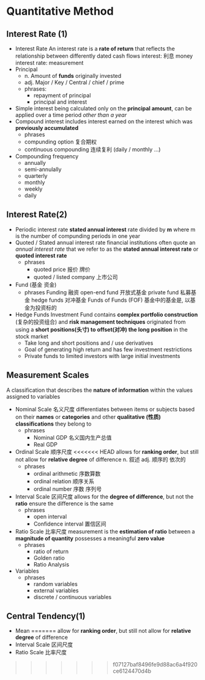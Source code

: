 # Quantitative Method 
## Interest Rate (1)
* Interest Rate 
An interest rate is a **rate of return** that reflects the relationship between differently dated cash flows
interest: 利息 money
interest rate: measurement 
* Principal
    * n. Amount of **funds** originally invested
    * adj. Major / Key / Central / chief / prime
    * phrases:
        * repayment of principal
        * principal and interest
* Simple interest
  being calculated only on the **principal amount**, can be applied over a time period *other than a year*
* Compound interest
  includes interest earned on the interest which was **previously accumulated**
    * phrases
    * compunding option 复合期权
    * continuous compounding 连续复利 (daily / monthly ...)
* Compounding frequency
  * annually 
  * semi-annulally
  * quarterly
  * monthly
  * weekly
  * daily

## Interest Rate(2)
* Periodic interest rate 
  **stated annual interest** rate divided by **m** where m is the number of compunding periods in one year
* Quoted / Stated annual interest rate
  financial institutions often quote an *annual interest rate* that we refer to as the **stated annual interest rate** or **quoted interest rate**
  * phrases
    * quoted price 报价 牌价
    * quoted / listed company 上市公司 
* Fund (基金 资金)
  * phrases 
    Funding 融资
    open-end fund 开放式基金
    private fund 私募基金
    hedge funds 对冲基金
    Funds of Funds (FOF) 基金中的基金是, 以基金为投资标的
* Hedge Funds
  Investment Fund contains **complex portfolio construction** (复杂的投资组合) and **risk management techniques**
  originated from using a **short positions(头寸) to offset(对冲) the long position** in the stock market
  * Take long and short positions and / use derivatives
  * Goal of generating high return and has few investment restrictions
  * Private funds to limited investors with large initial investments

## Measurement Scales
A classification that describes the **nature of information** within the values assigned to variables
* Nominal Scale 名义尺度
  differentiates between items or subjects based on their **names** or **categories** and other **qualitative (性质) classifications** they belong to
  * phrases
    * Nominal GDP 名义国内生产总值
    * Real GDP
* Ordinal Scale 顺序尺度
<<<<<<< HEAD
  allows for **ranking order**, but still not allow for **relative degree** of difference
  n. 叙述
  adj. 顺序的 依次的
  * phrases
    * ordinal arithmetic 序数算数
    * ordinal relation 顺序关系
    * ordinal number 序数 序列号
* Interval Scale 区间尺度
  allows for the **degree of difference**, but not the **ratio** 
  ensure the difference is the same
  * phrases
    * open interval
    * Confidence interval 置信区间
* Ratio Scale 比率尺度
  measurement is the **estimation of ratio** between a **magnitude of quantity**
  possesses a meaningful **zero value**
  * phrases
    * ratio of return 
    * Golden ratio
    * Ratio Analysis
* Variables
  * phrases
    * random variables
    * external variables
    * discrete / continuous variables

## Central Tendency(1)
* Mean 
=======
  allow for **ranking order**, but still not allow for **relative degree** of difference
* Interval Scale 区间尺度
* Ratio Scale 比率尺度
>>>>>>> f07127baf8496fe9d88ac6a4f920ce6124470d4b
